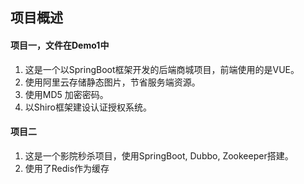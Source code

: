 ## 项目概述
#### 项目一，文件在Demo1中
1. 这是一个以SpringBoot框架开发的后端商城项目，前端使用的是VUE。
2. 使用阿里云存储静态图片，节省服务端资源。
3. 使用MD5 加密密码。
4. 以Shiro框架建设认证授权系统。

#### 项目二
1. 这是一个影院秒杀项目，使用SpringBoot, Dubbo, Zookeeper搭建。
2. 使用了Redis作为缓存
